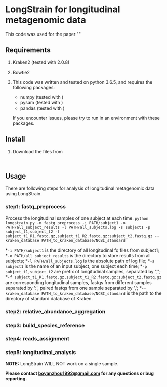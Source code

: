 **LongStrain for longitudinal metagenomic data**
===========================================

This code was used for the paper ""


## Requirements

1.  Kraken2 (tested with 2.0.8)
2.  Bowtie2
3.  This code was written and tested on python 3.6.5, and requires the following packages:
    - numpy (tested with )
    - pysam (tested with )
    - pandas (tested with )

    If you encounter issues, please try to run in an environment with these packages.

## Install

1. Download the files from 

```
   
```

## Usage

There are following steps for analysis of longitudinal metagenomic data using LongStrain.

### step1: fastq_preprocess
Process the longitudinal samples of one subject at each time.
```python longstrain.py -m fastq_preprocess -i PATH/subject1 -o PATH/all_subject_results -l PATH/all_subjects.log -s subject1 -p subject_t1,subject_t2 -f subject_t1_R1.fastq.gz,subject_t1_R2.fastq.gz:subject_t2.fastq.gz --kraken_database PATH_to_kraken_database/NCBI_standard```

*```-i PATH/subject1``` is the directory of all longitudinal fq files from subject1;
*```-o PATH/all_subject_results``` is the directory to store results from all subjects;
*```-l PATH/all_subjects.log``` is the absolute path of log file;
*```-s subject1``` is the name of an input subject, one subject each time;
*```-p subject_t1,subject_t2``` are prefix of longitudinal samples, separated by ",";
*```-f subject_t1_R1.fastq.gz,subject_t1_R2.fastq.gz:subject_t2.fastq.gz```  are corresponding longitudinal samples, fastqs from different samples separated by ':', paired fastqs from one sample separated by ',';
*```--kraken_database PATH_to_kraken_database/NCBI_standard``` is the path to the directory of standard database of Kraken.

### step2: relative_abundance_aggregation


### step3: build_species_reference

### step4: reads_assignment


### step5: longitudinal_analysis



**NOTE:** LongStrain WILL NOT work on a single sample.


**Please contact boyanzhou1992@gmail.com for any questions or bug reporting.**
